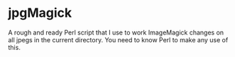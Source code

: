 jpgMagick
=========

A rough and ready Perl script that I use to work ImageMagick changes on all jpegs in the current directory.  You need to know Perl to make any use of this.
